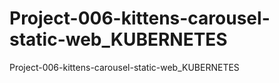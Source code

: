 # Project-006-kittens-carousel-static-web_KUBERNETES
Project-006-kittens-carousel-static-web_KUBERNETES
